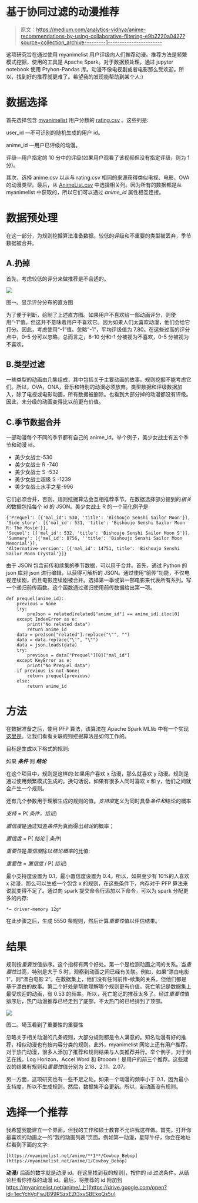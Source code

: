 # 基于协同过滤的动漫推荐

> 原文：<https://medium.com/analytics-vidhya/anime-recommendations-by-using-collaborative-filtering-e9b2220a0427?source=collection_archive---------1----------------------->

这项研究旨在通过使用 myanimelist 用户评级向人们推荐动漫。推荐方法是频繁模式挖掘，使用的工具是 Apache Spark。对于数据预处理，通过 jupyter notebook 使用 Ptyhon-Pandas 库。动漫不像电视剧或者电影那么受欢迎。所以，找到好的推荐就更难了。希望我的发现能帮助到某个人:)

# 数据选择

首先选择包含 [myanimelist](https://myanimelist.net/) 用户分数的 [rating.csv](https://www.kaggle.com/CooperUnion/anime-recommendations-database/version/1) 。这些列是:

user_id —不可识别的随机生成的用户 id。

anime_id —用户已评级的动漫。

评级—用户指定的 10 分中的评级(如果用户观看了该视频但没有指定评级，则为 1 分)。

其次，选择 anime.csv 以从与 rating.csv 相同的来源获得类似电视、电影、OVA 的动漫类型。最后，从 [AnimeList.csv](https://www.kaggle.com/azathoth42/myanimelist) 中选择相关列。因为所有的数据都是从 myanimelist 中获取的，所以它们可以通过 *anime_id* 属性相互连接。

# 数据预处理

在这一部分，为规则挖掘算法准备数据。较低的评级和不重要的类型被丢弃，季节数据被合并。

## A.扔掉

首先，考虑较低的评分来做推荐是不合适的。

![](img/bca15e68150435e3d078d1e825888c5d.png)

图一。显示评分分布的直方图

为了便于判断，绘制了上述直方图。如果用户不喜欢给一部动画评分，则使用“-1”值。但这并不意味着用户不喜欢它。因为如果人们太喜欢动漫，他们会给它打分。因此，考虑使用“-1”值。忽略“-1”，平均评级值为 7.80。在这些过高的评分点中，0–5 分可以忽略。总而言之，6-10 分和-1 分被视为不喜欢，0-5 分被视为不喜欢。

## B.类型过滤

一些类型的动画由几集组成，其中包括关于主要动画的故事。规则挖掘不能考虑它们。所以，OVA，ONA，音乐和特别的动漫必须放弃。类型数据和评级数据加入，除了电视或电影动画，所有数据被删除。也看到大部分掉的动漫都没有评级。因此，未分级的动画变得比以前更有价值。

## C.季节数据合并

一部动漫每个不同的季节都有自己的 anime_id。举个例子，美少女战士有五个季节和动漫 id。

*   美少女战士-530
*   美少女战士 R -740
*   美少女战士 S -532
*   美少女战士超级 S -1239
*   美少女战士水手之星-996

它们必须合并，否则，规则挖掘算法会互相推荐季节。在数据选择部分提到的*相关的*数据包括每个 id 的 JSON。美少女战士 R 的一个简化例子是:

```
{'Prequel': [{'mal_id': 530, 'title': 'Bishoujo Senshi Sailor Moon'}],
'Side story': [{'mal_id': 531, 'title': 'Bishoujo Senshi Sailor Moon R: The Movie'}],
'Sequel': [{'mal_id': 532, 'title': 'Bishoujo Senshi Sailor Moon S'}],
'Summary': [{'mal_id': 8756, ''title': 'Bishoujo Senshi Sailor Moon Memorial'}],
'Alternative version': [{'mal_id': 14751, title': 'Bishoujo Senshi Sailor Moon Crystal'}]}
```

由于 JSON 包含前传和续集的季节数据，可以用于合并。首先，通过 Python 的 json 库对 json 进行编辑，以获得可解析的 JSON。通过使用“前传”功能，不仅电视连续剧，而且电影连续剧被合并。选择第一季或第一部电影来代表所有系列。写一个递归前传函数。这个函数通过递归使用前传数据给出第一项。

```
def prequel(anime_id):
    previous = None
    try:
        preJson = related[related["anime_id"] == anime_id].iloc[0]
    except IndexError as e:
        print("No related data")
        return anime_id
    data = preJson["related"].replace("\"", "")
    data = data.replace("\'", "\"")
    data = json.loads(data)
    try:
        previous = data["Prequel"][0]["mal_id"]
    except KeyError as e:
        print("No Prequel data")
    if previous is not None:
        return prequel(previous)
    else:
        return anime_id
```

# 方法

在数据准备之后，使用 PFP 算法，该算法在 Apache Spark MLlib 中有一个实现[这里是](https://spark.apache.org/docs/latest/ml-frequent-pattern-mining.html#fp-growth)。让我们看看关联规则挖掘算法是如何工作的。

目标是生成以下格式的规则:

如果 ***条件*** 则 ***结论***

在这个项目中，规则是这样的:如果用户喜欢 x 动漫，那么就喜欢 y 动漫。规则是通过使用频繁模式生成的。换句话说，如果有很多人同时喜欢 x 和 y，他们之间就会产生一个规则。

还有几个参数用于理解生成的规则的值。*支持度*定义为同时具备*条件和*结论的概率

*支持* = P( *条件，结论*)

*置信度*是通过知道*条件*为真而得出*结论*的概率；

*置信度* = P( *结论* | *条件*)

*重要性*是*置信度*除以*结论概率*的比值:

*重要性* = *置信度* / P( *结论*)

最小支持度设置为 0.1，最小置信度设置为 0.4。所以，如果至少有 10%的人喜欢 x 动漫，那么可以生成一个包含 x 的规则，在这些条件下，内存对于 PFP 算法来说就变得不足了。通过向 spark 提交命令行添加以下命令，可以为 spark 分配更多的内存:

```
*— driver-memory 12g*
```

在此步骤之后，生成 5550 条规则，然后计算*重要性*值以评估结果。

# 结果

规则按*重要性*值排序。这个指标有两个好处。第一个是检测动画之间的关系。当*重要性*过高，特别是大于 5 时，观察到动画之间已经有关联。例如，如果“漂白电影 1”，则“漂白电影 2”。在数据集上，他们没有任何前传-续集的关系，但他们都是基于漂白的故事。第二个好处是帮助理解哪个规则更有价值。死亡笔记是数据集上最受欢迎的动画，有 0.53 的频率。所以，死亡笔记的推荐太多了。经过*重要性*值排序后，热门动漫推荐已经走到了底部，不太热门的已经排到了顶部。

![](img/3fce57f2a6e3616bd660bb0965ca8b32.png)

图二。埼玉看到了重要性的重要性

忽略关于相关动漫的几条规则，大部分规则都是令人满意的。知名动漫有好的推荐，相似动漫也有按内容分类的规则。此外，myanimelist 网站上还有用户推荐。对于热门动漫，很多人添加了推荐和规则结果与人类推荐并行。举个例子，对于剑艺在线，Log Horizon，Accel Word 和 Btooom！是用户的前三个推荐。这些建议的结果有规则和*重要性*值分别为 2.18、2.11、2.07。

另一方面，这项研究也有一些不足之处。如果一个动漫的频率小于 0.1，因为最小支持度，所以不生成规则。然后，数据集不会更新。所以，新动画没有规则。

# 选择一个推荐

我希望我能建立一个界面，但我的工作和硕士教育不允许我这样做。首先，打开你最喜欢的动画之一的“我的动画列表”页面。例如第一动漫，星际牛仔，你会在地址栏看到下面的文字:

```
[https://myanimelist.net/anime/**1**/Cowboy_Bebop](https://myanimelist.net/anime/1/Cowboy_Bebop)
```

**动漫/** 后面的数字就是动漫 id。在这里找到我的规则[，按你的 id 过滤条件。从结论栏看你推荐的动漫 id。最后，将推荐的 id 附加到 https://myanimelist.net/anime/.上](https://drive.google.com/open?id=1ecYchVqFwJB99RSzxEZt3xvSBEkqQs5u)